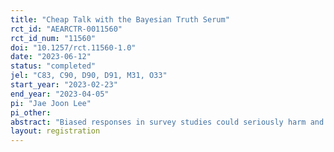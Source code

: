 ```yaml
---
title: "Cheap Talk with the Bayesian Truth Serum"
rct_id: "AEARCTR-0011560"
rct_id_num: "11560"
doi: "10.1257/rct.11560-1.0"
date: "2023-06-12"
status: "completed"
jel: "C83, C90, D90, D91, M31, O33"
start_year: "2023-02-23"
end_year: "2023-04-05"
pi: "Jae Joon Lee"
pi_other:
abstract: "Biased responses in survey studies could seriously harm and mislead our economic decision-making. In this study, we test the efficacy of an alternative bias-mitigating strategy, named the C-BTS. We implement three proof-of-concept experiments; First, as direct evidence of the efficacy of the C-BTS, we replicate the context of a previous study, Barrage and Lee (2010). Second, we check the efficacy of the C-BTS in eliciting the willingness-to-accept (WTA) for not using each of two popular social media apps, Facebook and Instagram for one week, using binary choices. Third, we also check the efficacy of the C-BTS in eliciting the willingness-to-pay (WTP) for keep using each of six social media apps, using the best-worst scaling format. Finally, by applying the C-BTS, we try to measure the consumer value of 12 popular AI-powered services in daily life."
layout: registration
---
```


